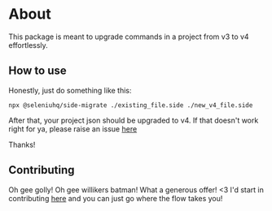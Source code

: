 # About

This package is meant to upgrade commands in a project from v3 to v4 effortlessly.

## How to use

Honestly, just do something like this:

`npx @seleniuhq/side-migrate ./existing_file.side ./new_v4_file.side`

After that, your project json should be upgraded to v4. If that doesn't work
right for ya, please raise an issue [here](
  https://github.com/SeleniumHQ/selenium-ide/issues/new?assignees=&labels=&projects=&template=bug.md
)

Thanks!

## Contributing

Oh gee golly! Oh gee willikers batman! What a generous offer! <3 I'd start in contributing [here](
  https://github.com/SeleniumHQ/selenium-ide/issues/new?assignees=&labels=&projects=&template=bug.md
) and you can just go where the flow takes you!
